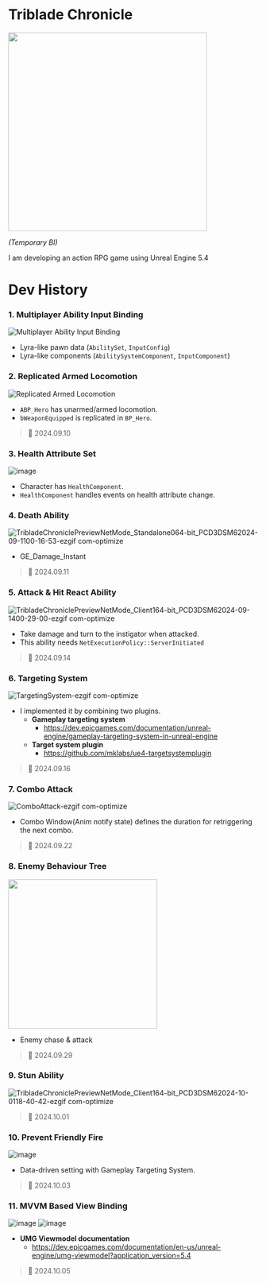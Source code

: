 # Triblade Chronicle
<img src="https://github.com/user-attachments/assets/4b70419e-9f91-4cfb-8267-a2415ccecdd2" height="400" />

*(Temporary BI)*

I am developing an action RPG game using Unreal Engine 5.4

# Dev History
### 1. Multiplayer Ability Input Binding
![Multiplayer Ability Input Binding](https://github.com/user-attachments/assets/0b55afa4-9dd7-48f3-9d16-9250940da970)

- Lyra-like pawn data (`AbilitySet`, `InputConfig`)
- Lyra-like components (`AbilitySystemComponent`, `InputComponent`)

### 2. Replicated Armed Locomotion
![Replicated Armed Locomotion](https://github.com/user-attachments/assets/1e51deeb-2ed1-4887-92b7-cea6be15bed5)

- `ABP_Hero` has unarmed/armed locomotion.
- `bWeaponEquipped` is replicated in `BP_Hero`.

>💾 2024.09.10

### 3. Health Attribute Set
![image](https://github.com/user-attachments/assets/fb4bb711-baed-4b15-991f-0cb689968c3b)

- Character has `HealthComponent`.
- `HealthComponent` handles events on health attribute change.

### 4. Death Ability
![TribladeChroniclePreviewNetMode_Standalone064-bit_PCD3DSM62024-09-1100-16-53-ezgif com-optimize](https://github.com/user-attachments/assets/6e8cc38d-664e-4026-9953-c3426cd0956f)

- GE_Damage_Instant

>💾 2024.09.11

### 5. Attack & Hit React Ability
![TribladeChroniclePreviewNetMode_Client164-bit_PCD3DSM62024-09-1400-29-00-ezgif com-optimize](https://github.com/user-attachments/assets/e2c3e7f6-ac96-435b-9b87-86d7f60bb67d)

- Take damage and turn to the instigator when attacked.
- This ability needs `NetExecutionPolicy::ServerInitiated`

>💾 2024.09.14

### 6. Targeting System
![TargetingSystem-ezgif com-optimize](https://github.com/user-attachments/assets/e54767b0-f323-4268-aca8-947eb4dfc509)

- I implemented it by combining two plugins.
  - **Gameplay targeting system**
    - https://dev.epicgames.com/documentation/unreal-engine/gameplay-targeting-system-in-unreal-engine
  - **Target system plugin**
    - https://github.com/mklabs/ue4-targetsystemplugin
   
>💾 2024.09.16

### 7. Combo Attack
![ComboAttack-ezgif com-optimize](https://github.com/user-attachments/assets/3a2f64ae-1172-40d4-b158-7a40fb5e4170)

- Combo Window(Anim notify state) defines the duration for retriggering the next combo.

>💾 2024.09.22

### 8. Enemy Behaviour Tree
<img src="https://github.com/user-attachments/assets/cc253ce0-745f-4b6f-99dd-992f261f633e" height="300" />

- Enemy chase & attack

>💾 2024.09.29

### 9. Stun Ability
![TribladeChroniclePreviewNetMode_Client164-bit_PCD3DSM62024-10-0118-40-42-ezgif com-optimize](https://github.com/user-attachments/assets/b0f0d9ec-39f9-4d6c-962c-e7a854aaa2c1)

>💾 2024.10.01

### 10. Prevent Friendly Fire
![image](https://github.com/user-attachments/assets/23e624f6-48b8-4d34-bd32-ba71cb258f4b)

- Data-driven setting with Gameplay Targeting System. 

>💾 2024.10.03

### 11. MVVM Based View Binding
![image](https://github.com/user-attachments/assets/0966d2a6-ef62-4d07-aa6d-4455aac7593d)
![image](https://github.com/user-attachments/assets/9696335a-371c-479b-bb2c-4fb2b8e9d36d)

- **UMG Viewmodel documentation** 
    - https://dev.epicgames.com/documentation/en-us/unreal-engine/umg-viewmodel?application_version=5.4
 
>💾 2024.10.05
